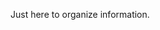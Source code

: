 Just here to organize information.

<!---
0x5ibyl/0x5ibyl is a ✨ special ✨ repository because its `README.md` (this file) appears on your GitHub profile.
You can click the Preview link to take a look at your changes.
--->
